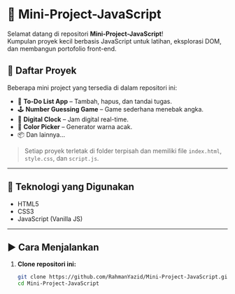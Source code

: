 # 🧠 Mini-Project-JavaScript

Selamat datang di repositori **Mini-Project-JavaScript**!  
Kumpulan proyek kecil berbasis JavaScript untuk latihan, eksplorasi DOM, dan membangun portofolio front-end.

## 📁 Daftar Proyek

Beberapa mini project yang tersedia di dalam repositori ini:

- 🎯 **To-Do List App** – Tambah, hapus, dan tandai tugas.
- 🕹️ **Number Guessing Game** – Game sederhana menebak angka.
- 📅 **Digital Clock** – Jam digital real-time.
- 🎨 **Color Picker** – Generator warna acak.
- 📦 Dan lainnya...

> Setiap proyek terletak di folder terpisah dan memiliki file `index.html`, `style.css`, dan `script.js`.

---

## 🚀 Teknologi yang Digunakan

- HTML5
- CSS3
- JavaScript (Vanilla JS)

---

## ▶️ Cara Menjalankan

1. **Clone repositori ini:**
   ```bash
   git clone https://github.com/RahmanYazid/Mini-Project-JavaScript.git
   cd Mini-Project-JavaScript
